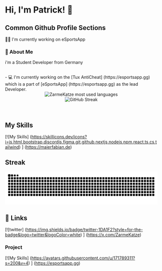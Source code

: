 # Hi, I'm Patrick! 👋


## Common Github Profile Sections
👩‍💻 I'm currently working on eSportsApp

### 🚀 About Me
i'm a Student Developer from Germany


<br>
- 💻 I'm currently working on the [Tux AntiCheat] (https://esportsapp.gg) which is a part of [eSportsApp] (https://esportsapp.gg) as the lead Developer.




<br>
<div align="center">
<img alt="ZarmeKatze most used languages" src="https://githubstats.maierfabian.de/api/top-langs?username=ZarmeKatze&theme=gruvbox&bg_color=00000000&show_icons=true&hide_border=true&layout=compact&card_width=350" />

</div>


<div align="center">
<img src="https://streak-stats.demolab.com?user=ZarmeKatze&theme=highcontrast&hide_border=true&date_format=j%20M%5B%20Y%5D&mode=weekly&background=00000000" alt="GitHub Streak" /></a>
</div>
<br><br>




## My Skills

[![My Skills] (https://skillicons.dev/icons?i=js,html,bootstrap,discordjs,figma,git,github,nextjs,nodejs,npm,react,ts,cs,tailwind) ] (https://maierfabian.de)


## Streak

<img src="https://raw.githubusercontent.com/ZarmeKatze/ZarmeKatze/output/snake.svg" alt="Snake animation" />


## 🔗 Links
[![twitter] (https://img.shields.io/badge/twitter-1DA1F2?style=for-the-badge&logo=twitter&logoColor=white) ] (https://x.com/ZarmeKatze)


### Project
[![My Skills] (https://avatars.githubusercontent.com/u/171789311?s=200&v=4) ] (https://esportsapp.gg) 
